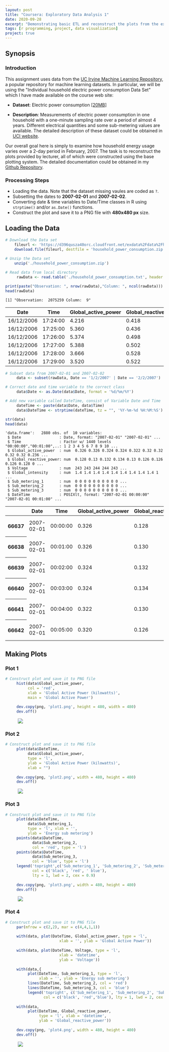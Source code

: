 ```yaml
---
layout: post
title: "Coursera: Exploratory Data Analysis 1"
date: 2020-09-28
excerpt: "Demonstrating basic ETL and reconstruct the plots from the examples provided by Lecturers. This is an assignment of Exploratory Data Analysis course from John Hopkins University in Coursera."
tags: [r programming, project, data visualization]
project: true
---
```


## Synopsis

### Introduction

This assignment uses data from the [UC Irvine Machine Learning Repository](http://archive.ics.uci.edu/ml/), a popular repository for machine learning datasets. In particular, we will be using the "Individual household electric power consumption Data Set" which I have made available on the course web site:

- **Dataset**: Electric power consumption [[20MB]](https://d396qusza40orc.cloudfront.net/exdata%2Fdata%2Fhousehold_power_consumption.zip)

- **Description**: Measurements of electric power consumption in one household with a one-minute sampling rate over a period of almost 4 years. Different electrical quantities and some sub-metering values are available. The detailed description of these dataset could be obtained in [UCI website](https://archive.ics.uci.edu/ml/datasets/Individual+household+electric+power+consumption).

Our overall goal here is simply to examine how household energy usage varies over a 2-day period in February, 2007. The task is to reconstruct the plots provided by lecturer, all of which were constructed using the base plotting system. The detailed documentation could be obtained in my [Github Repository](https://github.com/rdwin/ExData_Plotting1).

### Processing Steps

- Loading the data. Note that the dataset missing vaules are coded as `?`.
- Subsetting the dates to **2007-02-01** and **2007-02-02**.
- Converting date & time variables to Date/Time classes in R using `strptime()` and/or `as.Date()` functions.
- Construct the plot and save it to a PNG file with **480x480 px** size.

## Loading the Data


```R
# Download the Data set
    fileurl <- 'https://d396qusza40orc.cloudfront.net/exdata%2Fdata%2Fhousehold_power_consumption.zip'
    download.file(fileurl, destfile = 'household_power_consumption.zip')
      
# Unzip the Data set
    unzip('./household_power_consumption.zip')
```


```R
# Read data from local directory
     rawData <- read.table('./household_power_consumption.txt', header = T,sep = ';', na.strings = '?')
```


```R
print(paste("Observation: ", nrow(rawData),"Column: ", ncol(rawData)))
head(rawData)
```

    [1] "Observation:  2075259 Column:  9"
    


<table>
<thead><tr><th scope=col>Date</th><th scope=col>Time</th><th scope=col>Global_active_power</th><th scope=col>Global_reactive_power</th><th scope=col>Voltage</th><th scope=col>Global_intensity</th><th scope=col>Sub_metering_1</th><th scope=col>Sub_metering_2</th><th scope=col>Sub_metering_3</th></tr></thead>
<tbody>
	<tr><td>16/12/2006</td><td>17:24:00  </td><td>4.216     </td><td>0.418     </td><td>234.84    </td><td>18.4      </td><td>0         </td><td>1         </td><td>17        </td></tr>
	<tr><td>16/12/2006</td><td>17:25:00  </td><td>5.360     </td><td>0.436     </td><td>233.63    </td><td>23.0      </td><td>0         </td><td>1         </td><td>16        </td></tr>
	<tr><td>16/12/2006</td><td>17:26:00  </td><td>5.374     </td><td>0.498     </td><td>233.29    </td><td>23.0      </td><td>0         </td><td>2         </td><td>17        </td></tr>
	<tr><td>16/12/2006</td><td>17:27:00  </td><td>5.388     </td><td>0.502     </td><td>233.74    </td><td>23.0      </td><td>0         </td><td>1         </td><td>17        </td></tr>
	<tr><td>16/12/2006</td><td>17:28:00  </td><td>3.666     </td><td>0.528     </td><td>235.68    </td><td>15.8      </td><td>0         </td><td>1         </td><td>17        </td></tr>
	<tr><td>16/12/2006</td><td>17:29:00  </td><td>3.520     </td><td>0.522     </td><td>235.02    </td><td>15.0      </td><td>0         </td><td>2         </td><td>17        </td></tr>
</tbody>
</table>




```R
# Subset data from 2007-02-01 and 2007-02-02
     data <- subset(rawData, Date == '1/2/2007' | Date == '2/2/2007')

# Correct date and time variable to the correct class
     data$Date <- as.Date(data$Date, format = '%d/%m/%Y')

# Add new variable called DateTime, consist of Variable Date and Time
     dateTime <- paste(data$Date, data$Time)
     data$DateTime <- strptime(dateTime, tz = "", '%Y-%m-%d %H:%M:%S')
```


```R
str(data)
head(data)
```

    'data.frame':	2880 obs. of  10 variables:
     $ Date                 : Date, format: "2007-02-01" "2007-02-01" ...
     $ Time                 : Factor w/ 1440 levels "00:00:00","00:01:00",..: 1 2 3 4 5 6 7 8 9 10 ...
     $ Global_active_power  : num  0.326 0.326 0.324 0.324 0.322 0.32 0.32 0.32 0.32 0.236 ...
     $ Global_reactive_power: num  0.128 0.13 0.132 0.134 0.13 0.126 0.126 0.126 0.128 0 ...
     $ Voltage              : num  243 243 244 244 243 ...
     $ Global_intensity     : num  1.4 1.4 1.4 1.4 1.4 1.4 1.4 1.4 1.4 1 ...
     $ Sub_metering_1       : num  0 0 0 0 0 0 0 0 0 0 ...
     $ Sub_metering_2       : num  0 0 0 0 0 0 0 0 0 0 ...
     $ Sub_metering_3       : num  0 0 0 0 0 0 0 0 0 0 ...
     $ DateTime             : POSIXlt, format: "2007-02-01 00:00:00" "2007-02-01 00:01:00" ...
    


<table>
<thead><tr><th></th><th scope=col>Date</th><th scope=col>Time</th><th scope=col>Global_active_power</th><th scope=col>Global_reactive_power</th><th scope=col>Voltage</th><th scope=col>Global_intensity</th><th scope=col>Sub_metering_1</th><th scope=col>Sub_metering_2</th><th scope=col>Sub_metering_3</th><th scope=col>DateTime</th></tr></thead>
<tbody>
	<tr><th scope=row>66637</th><td>2007-02-01         </td><td>00:00:00           </td><td>0.326              </td><td>0.128              </td><td>243.15             </td><td>1.4                </td><td>0                  </td><td>0                  </td><td>0                  </td><td>2007-02-01 00:00:00</td></tr>
	<tr><th scope=row>66638</th><td>2007-02-01         </td><td>00:01:00           </td><td>0.326              </td><td>0.130              </td><td>243.32             </td><td>1.4                </td><td>0                  </td><td>0                  </td><td>0                  </td><td>2007-02-01 00:01:00</td></tr>
	<tr><th scope=row>66639</th><td>2007-02-01         </td><td>00:02:00           </td><td>0.324              </td><td>0.132              </td><td>243.51             </td><td>1.4                </td><td>0                  </td><td>0                  </td><td>0                  </td><td>2007-02-01 00:02:00</td></tr>
	<tr><th scope=row>66640</th><td>2007-02-01         </td><td>00:03:00           </td><td>0.324              </td><td>0.134              </td><td>243.90             </td><td>1.4                </td><td>0                  </td><td>0                  </td><td>0                  </td><td>2007-02-01 00:03:00</td></tr>
	<tr><th scope=row>66641</th><td>2007-02-01         </td><td>00:04:00           </td><td>0.322              </td><td>0.130              </td><td>243.16             </td><td>1.4                </td><td>0                  </td><td>0                  </td><td>0                  </td><td>2007-02-01 00:04:00</td></tr>
	<tr><th scope=row>66642</th><td>2007-02-01         </td><td>00:05:00           </td><td>0.320              </td><td>0.126              </td><td>242.29             </td><td>1.4                </td><td>0                  </td><td>0                  </td><td>0                  </td><td>2007-02-01 00:05:00</td></tr>
</tbody>
</table>



## Making Plots

### Plot 1


```R
# Construct plot and save it to PNG file
     hist(data$Global_active_power,
          col = 'red',
          xlab = 'Global Active Power (kilowatts)',
          main = 'Global Active Power')
     
     dev.copy(png, 'plot1.png', height = 480, width = 480)
     dev.off()
```


<figure>
    <a href="/images/eda1/plot1.png"><img src="/assets/img/project/eda-1/output_14_2.png"></a>
</figure>    


### Plot 2


```R
# Construct plot and save it to PNG file
     plot(data$DateTime,
          data$Global_active_power,
          type = 'l',
          ylab = 'Global Active Power (kilowatts)', 
          xlab = "")
     
     dev.copy(png, 'plot2.png', width = 480, height = 480)
     dev.off()
```


<figure>
    <a href="/images/eda1/plot2.png"><img src="/assets/img/project/eda-1/output_16_2.png"></a>
</figure>      


### Plot 3


```R
# Construct plot and save it to PNG file
     plot(data$DateTime, 
          data$Sub_metering_1,
          type = 'l', xlab = '',
          ylab = 'Energy sub metering')
     points(data$DateTime, 
            data$Sub_metering_2, 
            col = 'red', type = 'l')
     points(data$DateTime,
            data$Sub_metering_3,
            col = 'blue', type = 'l')
     legend('topright',c('Sub_metering_1', 'Sub_metering_2', 'Sub_metering_3'),
            col = c('black', 'red', ' blue'),
            lty = 1, lwd = 2, cex = 0.9)
     
     dev.copy(png, 'plot3.png', width = 480, height = 480)
     dev.off()
```


<figure>
    <a href="/images/eda1/plot3.png"><img src="/assets/img/project/eda-1/output_18_2.png"></a>
</figure>      


### Plot 4


```R
# Construct plot and save it to PNG file
     par(mfrow = c(2,2), mar = c(4,4,1,1))
     
     with(data, plot(DateTime, Global_active_power, type = 'l',
                        xlab = '', ylab = 'Global Active Power'))
     
     with(data, plot(DateTime, Voltage, type = 'l',
                        xlab = 'datetime',
                        ylab = 'Voltage'))
     
     with(data,{
          plot(DateTime, Sub_metering_1, type = 'l',
               xlab = '', ylab = 'Energy sub metering')
          lines(DateTime, Sub_metering_2, col = 'red')
          lines(DateTime, Sub_metering_3, col = 'blue')
          legend('topright', c('Sub_metering_1', 'Sub_metering_2', 'Sub_metering_3'),
                 col = c('black', 'red','blue'), lty = 1, lwd = 2, cex = 0.9)})
     
     with(data,
          plot(DateTime, Global_reactive_power,
               type = 'l', xlab = 'datetime',
               ylab = 'Global_reactive_power'))
     
     dev.copy(png, 'plot4.png', width = 480, height = 480)
     dev.off()
```


<figure>
    <a href="/images/eda1/plot4.png"><img src="/assets/img/project/eda-1/output_20_2.png"></a>
</figure>    

